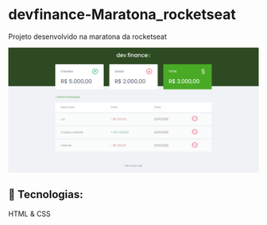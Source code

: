 # devfinance-Maratona_rocketseat
 Projeto desenvolvido na maratona da rocketseat

![Tela Apresentacao](devfinance.png)
 

## :paperclip: Tecnologias:
 HTML & 
 CSS


